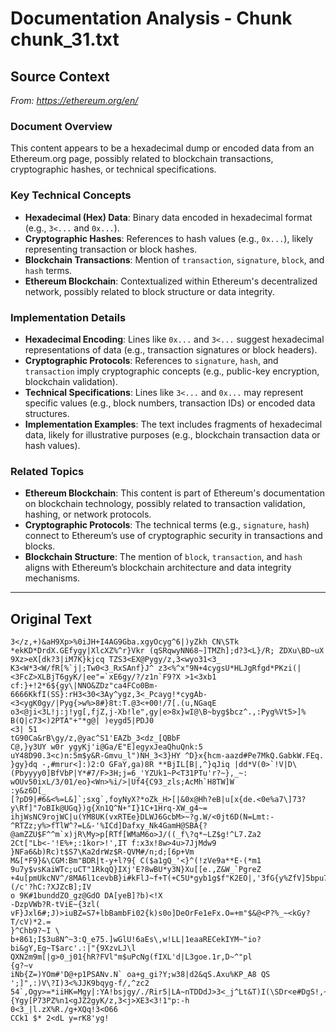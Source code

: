 # Documentation Analysis - Chunk chunk_31.txt

## Source Context
*From: https://ethereum.org/en/*

### Document Overview  
This content appears to be a hexadecimal dump or encoded data from an Ethereum.org page, possibly related to blockchain transactions, cryptographic hashes, or technical specifications.  

### Key Technical Concepts  
- **Hexadecimal (Hex) Data**: Binary data encoded in hexadecimal format (e.g., `3<...` and `0x...`).  
- **Cryptographic Hashes**: References to hash values (e.g., `0x...`), likely representing transaction or block hashes.  
- **Blockchain Transactions**: Mention of `transaction`, `signature`, `block`, and `hash` terms.  
- **Ethereum Blockchain**: Contextualized within Ethereum's decentralized network, possibly related to block structure or data integrity.  

### Implementation Details  
- **Hexadecimal Encoding**: Lines like `0x...` and `3<...` suggest hexadecimal representations of data (e.g., transaction signatures or block headers).  
- **Cryptographic Protocols**: References to `signature`, `hash`, and `transaction` imply cryptographic concepts (e.g., public-key encryption, blockchain validation).  
- **Technical Specifications**: Lines like `3<...` and `0x...` may represent specific values (e.g., block numbers, transaction IDs) or encoded data structures.  
- **Implementation Examples**: The text includes fragments of hexadecimal data, likely for illustrative purposes (e.g., blockchain transaction data or hash values).  

### Related Topics  
- **Ethereum Blockchain**: This content is part of Ethereum's documentation on blockchain technology, possibly related to transaction validation, hashing, or network protocols.  
- **Cryptographic Protocols**: The technical terms (e.g., `signature`, `hash`) connect to Ethereum’s use of cryptographic security in transactions and blocks.  
- **Blockchain Structure**: The mention of `block`, `transaction`, and `hash` aligns with Ethereum’s blockchain architecture and data integrity mechanisms.

---

## Original Text
```
3</z,+)&aH9Xp>%0iJH+I4AG9Gba.xgyOcyg^6|)yZkh CN\STk *ekKD*DrdX.GEfygy|XlcXZ%^r}Vkr (qSRqwyNN68~]TMZh];d?3<L}/R; ZDXu\BD~uX
9Xz>eX[dk?3|iM7K}kjcq TZS3<EX@Pygy/z,3<wyo31<3_
K3<W*3<W/fR[%`j|;Tw0<3_RxSAnf}J^ z3<%^x"9N+4cygsU*HLJgRfgd*PKzi(|<3FcZ>XLBjT6gyK/|ee"=`xE6gy/?/z1n`F9?X >1<3xb1 cf:}+!2*6${gy\|NNO&ZDz"ca4FCo0Bm-6666KkfI(SS}:rH3<30<3Ay^ygz,3<_Pcayg!*cygAb-<3<ygK0gy/|Pyg{>w%>8#}8t:T.@3<+00!/7[.(u,NGaqE
o3<@ji<3L!j:j!yg[,fjZ,j-Xb!le",gy|e>8x}wI@\B~byg$bcz^.,:Pyg%Vt5>]% B(Q|c73<)2PTA"+"*g@| )eygd5|PDJ0
<3| 51
tG90Ca&rB\gy/z,@yac^S1'EAZb_3<dz_[QBbF
C@,}y3UY w0r ygyKj'i@Ga/E"E]egyxJeaQhuQnk:5
uY48D90.3<c)n:5m$y&R-Gmvu_l")NH_3<3}HY ^D}x{hcm-aazd#Pe7MkQ.GabkW.FEq. }gy}dq -,#mrur<]:)2:O GFaY,ga)8R **BjIL[B|,^}qJiq |dd*V(0>`!V|D\(Pbyyyy0]BfVbP|Y*#7/F>3H;j=6_'YZUk1~P<T31PTu'r?~},_~:
wOUv50ixL/3/01/eo}<Wn>%i/>|Uf4{C93_zls;AcMh`H8TW]W
:y&z6D[_
[?pD9|#6&<%=L&]`;sxg`,foyNyX?*oZk_H>[|&0x@Hh?eB|u[x{de.<0e%a7\]73?y\Rf]"7oBIk@UGq})g{Xn1Q^N+"I}1C+1Hrq-XW_g4~=
ihjWsNC9rojWC|u(YM8UK(vxRTEe}DLWJ6GcbM>~?g.W/<0jt6D(N=Lmt:-^RTZz;y%>fTlW^?=L&-'%ICd]Dafxy_Nk4GamH@SBA{?@amZZU$F^^m`x)jR\My>p[RTf[WMaM6o>J/((_f\?q*~LZ$g!^L7.Za2
2Ct["Lb<-'!E%+;:1kor>!',IT f:x3x!8w>4u>7JjMdw9 }NFa6&b)Rc)t$S7\Ka2drWz$R-QVM#/n;d;[6p+Vm
M&[*F9}&\CGM:Bm"BDR|t-y+l?9{ C($a1gQ_'<}^(!zVe9a**E-(*m1
9u7y$vsKaiWTc;uCT"1RkqQ}IXj'E?8wBU*y3N}Xu[[e.,Z&W_`PgreZ +4u[pmUkcNV^/8MA6l1cevbB}i#kFlJ~f+T(+C5U*gyb1g$f"K2EO|,'3fG{y%ZfV]5bpu7q+]BRXvMlo`tMRGPGUr"a=o4=Et<p*(/c'?hC:?XJZcB];IV
o 9K#1bunddZO_gz@GdO DA[yeB]?b)<!X
-DzpVWb?R-tViE~{3zl(
vF}Jxl6#;J)>iuBZ=S7+lbBambFi02{k)s0o]DeOrFe1eFx.O=+m"$&@<P?%_~<kGy?T/cV)*2.=
}^Chb9?~I \
b+861;I$3u8N^~3:Q_e75.]wGlU!6aEs\,w!LL|1eaaRECekIYM~"io?bi&gY,Eg~T$arc'.:|"{9XzvLJ\l
QXN2m9m[|g>0_j01{hR?FVl"m$uPcNg(fIXL'd|L3goe.1r,D~^"pl
{g?~v
iNb{Z=)YOm#'D@+p1PSANv.N` oa+g_gi?Y;w38|d2&qS.Axu%KP_A8 QS
';]",:)V\?I)3<%JJK9bqyg-f/,^zc2 54`,Ogy>=*iiHK=Mgy|:YA!bsjgy/./Rir5|LA~nTDDdJ>3<_j^Lt&T)I(\SDr<e#DgS!,~PR2<3_K3<Xgy<<3\{Ygy[P73PZ%n1<gJZ2gyK/z,3<j>XE3<3!1"p:-h
0<3_|l.zX%R./g+XQq!3<O66
CCk1 $* 2<dL y=rK8'yg!
```